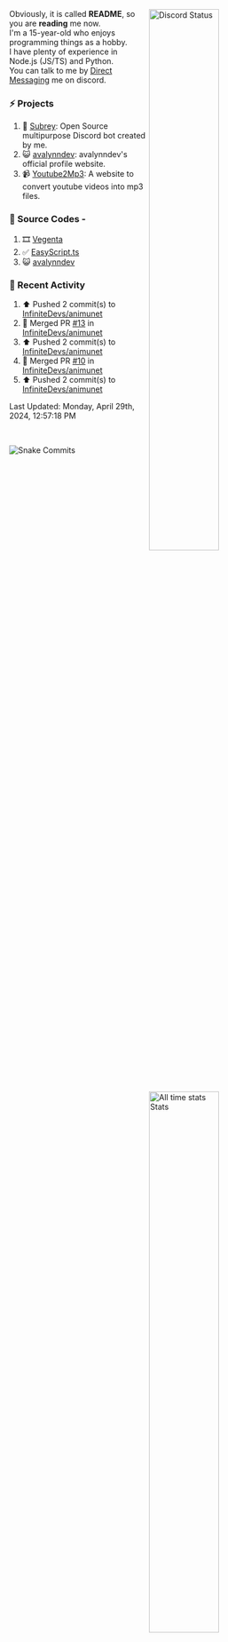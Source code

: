 <a href="https://discord.com/users/735059235141845003" target="_blank">
	<img width="50%" align="right" alt="Discord Status" src="https://lanyard.cnrad.dev/api/735059235141845003?bg=1f1f1f&borderRadius=5px">
</a>
<a href="https://wakatime.com/@Avalynn" target="_blank">
	<img width="50%" align="right" alt="All time stats Stats" src="https://github-readme-stats.vercel.app/api/wakatime?username=avalynn&border_radius=5px&theme=dark&bg_color=1f1f1f&border_color=1f1f1f&icon_color=58a6ff&show_icons=true&disable_animations=true&custom_title=All%20Time%20Stats&v=2\&layout=compact">
</a>

<div align="left">
Obviously, it is called <b>README</b>, so you are <b>reading</b> me now.<br> 
I'm a 15-year-old who enjoys programming things as a hobby. <br>
I have plenty of experience in Node.js (JS/TS) and Python.<br>
You can talk to me by <a href="https://discord.com/users/735059235141845003">Direct Messaging</a> me on discord.<br>
</div>

### ⚡ Projects
1. 🤖 [Subrey](https://github.com/bettercodehelp/Subrey): Open Source multipurpose Discord bot created by me.
2. 😺 [avalynndev](https://avalynn.vercel.app): avalynndev's official profile website.
3. 📹 [Youtube2Mp3](https://yt2mp3.is-an.app): A website to convert youtube videos into mp3 files.
<!--4. ✅ [Ecorn](website_link): A Ecommerce website made with nextjs for my beloved Sahasra-->

### 📄 Source Codes -
1. 🎞️ [Vegenta](https://github.com/InfiniteDevs/vegenta)
2. ✅ [EasyScript.ts](https://github.com/InfiniteDevs/Subrey)
3. 😺 [avalynndev](https://github.com/avalynndev/avalynn-web)

### 📄 Recent Activity

<!--RECENT_ACTIVITY:start-->
1. ⬆️ Pushed 2 commit(s) to [InfiniteDevs/animunet](https://github.com/InfiniteDevs/animunet)<br>
2. 🎉 Merged PR [#13](https://github.com/InfiniteDevs/animunet/pull/13) in [InfiniteDevs/animunet](https://github.com/InfiniteDevs/animunet)<br>
3. ⬆️ Pushed 2 commit(s) to [InfiniteDevs/animunet](https://github.com/InfiniteDevs/animunet)<br>
4. 🎉 Merged PR [#10](https://github.com/InfiniteDevs/animunet/pull/10) in [InfiniteDevs/animunet](https://github.com/InfiniteDevs/animunet)<br>
5. ⬆️ Pushed 2 commit(s) to [InfiniteDevs/animunet](https://github.com/InfiniteDevs/animunet)<br>
<!--RECENT_ACTIVITY:end-->

<!--RECENT_ACTIVITY:last_update-->
Last Updated: Monday, April 29th, 2024, 12:57:18 PM
<!--RECENT_ACTIVITY:last_update_end-->

<br />

![Snake Commits](https://raw.githubusercontent.com/avalynndev/avalynndev/e7cc130b71cdb75f5598d2d6c3076f6aa0f2585b/github-contribution-grid-snake.svg)
